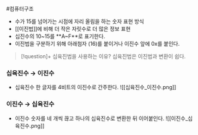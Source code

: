 #컴퓨터구조 

+ 수가 15를 넘어가는 시점에 자리 올림을 하는 숫자 표현 방식
+ [[이진법]]에 비해 더 작은 자릿수로 더 많은 정보 표현
+ 십진수의 10~15를 **A~F**로 표기한다.
+ 이진법을 구분하기 위해 아래첨자 (16)를 붙이거나 이진수 앞에 0x를 붙인다.

> [!question]+ 십육진법을 사용하는 이유?
> 십육진법은 이진법과 변환이 쉽다.


### 십육진수 → 이진수
+ 십육진수 한 글자를 4비트의 이진수로 간주한다.
![[십육진수_이진수.png]]

### 이진수 → 십육진수
+ 이진수 숫자를 네 개씩 끊고 하나의 십육진수로 변환한 뒤 이어붙인다.
![[이진수_십육진수.png]]